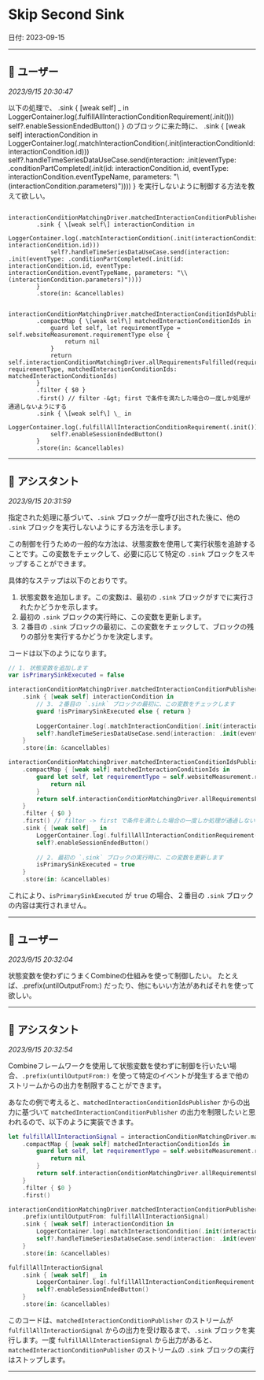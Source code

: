# Skip Second Sink

日付: 2023-09-15

---

## 👤 ユーザー
*2023/9/15 20:30:47*

以下の処理で、
.sink { \[weak self\] \_ in
                LoggerContainer.log(.fulfillAllInteractionConditionRequirement(.init()))
                self?.enableSessionEndedButton()
            }
のブロックに来た時に、
.sink { \[weak self\] interactionCondition in
                LoggerContainer.log(.matchInteractionCondition(.init(interactionConditionId: interactionCondition.id)))
                self?.handleTimeSeriesDataUseCase.send(interaction: .init(eventType: .conditionPartCompleted(.init(id: interactionCondition.id, eventType: interactionCondition.eventTypeName, parameters: "\\(interactionCondition.parameters)"))))
            }
を実行しないように制御する方法を教えて欲しい。

        interactionConditionMatchingDriver.matchedInteractionConditionPublisher
            .sink { \[weak self\] interactionCondition in
                LoggerContainer.log(.matchInteractionCondition(.init(interactionConditionId: interactionCondition.id)))
                self?.handleTimeSeriesDataUseCase.send(interaction: .init(eventType: .conditionPartCompleted(.init(id: interactionCondition.id, eventType: interactionCondition.eventTypeName, parameters: "\\(interactionCondition.parameters)"))))
            }
            .store(in: &cancellables)

        interactionConditionMatchingDriver.matchedInteractionConditionIdsPublisher
            .compactMap { \[weak self\] matchedInteractionConditionIds in
                guard let self, let requirementType = self.websiteMeasurement.requirementType else {
                    return nil
                }
                return self.interactionConditionMatchingDriver.allRequirementsFulfilled(requirementType: requirementType, matchedInteractionConditionIds: matchedInteractionConditionIds)
            }
            .filter { $0 }
            .first() // filter -&gt; first で条件を満たした場合の一度しか処理が通過しないようにする
            .sink { \[weak self\] \_ in
                LoggerContainer.log(.fulfillAllInteractionConditionRequirement(.init()))
                self?.enableSessionEndedButton()
            }
            .store(in: &cancellables)

---

## 🤖 アシスタント
*2023/9/15 20:31:59*

指定された処理に基づいて、`.sink` ブロックが一度呼び出された後に、他の `.sink` ブロックを実行しないようにする方法を示します。

この制御を行うための一般的な方法は、状態変数を使用して実行状態を追跡することです。この変数をチェックして、必要に応じて特定の `.sink` ブロックをスキップすることができます。

具体的なステップは以下のとおりです。

1. 状態変数を追加します。この変数は、最初の `.sink` ブロックがすでに実行されたかどうかを示します。
2. 最初の `.sink` ブロックの実行時に、この変数を更新します。
3. ２番目の `.sink` ブロックの最初に、この変数をチェックして、ブロックの残りの部分を実行するかどうかを決定します。

コードは以下のようになります。

```swift
// 1. 状態変数を追加します
var isPrimarySinkExecuted = false

interactionConditionMatchingDriver.matchedInteractionConditionPublisher
    .sink { [weak self] interactionCondition in
        // 3. ２番目の `.sink` ブロックの最初に、この変数をチェックします
        guard !isPrimarySinkExecuted else { return }
        
        LoggerContainer.log(.matchInteractionCondition(.init(interactionConditionId: interactionCondition.id)))
        self?.handleTimeSeriesDataUseCase.send(interaction: .init(eventType: .conditionPartCompleted(.init(id: interactionCondition.id, eventType: interactionCondition.eventTypeName, parameters: "\(interactionCondition.parameters)"))))
    }
    .store(in: &cancellables)

interactionConditionMatchingDriver.matchedInteractionConditionIdsPublisher
    .compactMap { [weak self] matchedInteractionConditionIds in
        guard let self, let requirementType = self.websiteMeasurement.requirementType else {
            return nil
        }
        return self.interactionConditionMatchingDriver.allRequirementsFulfilled(requirementType: requirementType, matchedInteractionConditionIds: matchedInteractionConditionIds)
    }
    .filter { $0 }
    .first() // filter -> first で条件を満たした場合の一度しか処理が通過しないようにする
    .sink { [weak self] _ in
        LoggerContainer.log(.fulfillAllInteractionConditionRequirement(.init()))
        self?.enableSessionEndedButton()
        
        // 2. 最初の `.sink` ブロックの実行時に、この変数を更新します
        isPrimarySinkExecuted = true
    }
    .store(in: &cancellables)
```

これにより、`isPrimarySinkExecuted` が `true` の場合、２番目の `.sink` ブロックの内容は実行されません。

---

## 👤 ユーザー
*2023/9/15 20:32:04*

状態変数を使わずにうまくCombineの仕組みを使って制御したい。
たとえば、.prefix(untilOutputFrom:) だったり、他にもいい方法があればそれを使って欲しい。

---

## 🤖 アシスタント
*2023/9/15 20:32:54*

Combineフレームワークを使用して状態変数を使わずに制御を行いたい場合、`.prefix(untilOutputFrom:)` を使って特定のイベントが発生するまで他のストリームからの出力を制限することができます。

あなたの例で考えると、`matchedInteractionConditionIdsPublisher` からの出力に基づいて `matchedInteractionConditionPublisher` の出力を制限したいと思われるので、以下のように実装できます。

```swift
let fulfillAllInteractionSignal = interactionConditionMatchingDriver.matchedInteractionConditionIdsPublisher
    .compactMap { [weak self] matchedInteractionConditionIds in
        guard let self, let requirementType = self.websiteMeasurement.requirementType else {
            return nil
        }
        return self.interactionConditionMatchingDriver.allRequirementsFulfilled(requirementType: requirementType, matchedInteractionConditionIds: matchedInteractionConditionIds)
    }
    .filter { $0 }
    .first()

interactionConditionMatchingDriver.matchedInteractionConditionPublisher
    .prefix(untilOutputFrom: fulfillAllInteractionSignal)
    .sink { [weak self] interactionCondition in
        LoggerContainer.log(.matchInteractionCondition(.init(interactionConditionId: interactionCondition.id)))
        self?.handleTimeSeriesDataUseCase.send(interaction: .init(eventType: .conditionPartCompleted(.init(id: interactionCondition.id, eventType: interactionCondition.eventTypeName, parameters: "\(interactionCondition.parameters)"))))
    }
    .store(in: &cancellables)

fulfillAllInteractionSignal
    .sink { [weak self] _ in
        LoggerContainer.log(.fulfillAllInteractionConditionRequirement(.init()))
        self?.enableSessionEndedButton()
    }
    .store(in: &cancellables)
```

このコードは、`matchedInteractionConditionPublisher` のストリームが `fulfillAllInteractionSignal` からの出力を受け取るまで、`.sink` ブロックを実行します。一度 `fulfillAllInteractionSignal` から出力があると、`matchedInteractionConditionPublisher` のストリームの `.sink` ブロックの実行はストップします。

---
